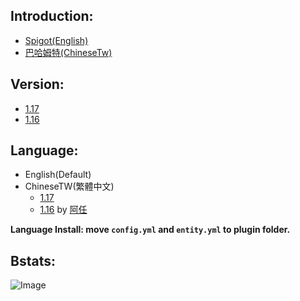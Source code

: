 ## Introduction:
- [Spigot(English)](https://www.spigotmc.org/resources/catchball.94867/)
- [巴哈姆特(ChineseTw)](https://forum.gamer.com.tw/C.php?bsn=18673&snA=192726&tnum=2&subbsn=14)


## Version:
- [1.17](https://www.spigotmc.org/resources/catchball.94867/)
- [1.16](https://github.com/NUTT1101/CatchBall/raw/main/version/CatchBall-1.0.6%20(1.16%20only%20support).jar)


## Language:
- English(Default)
- ChineseTW(繁體中文)
    - [1.17](https://github.com/NUTT1101/CatchBall/raw/main/lang/CatchBall_zh-Tw(1.17).zip)
    - [1.16](https://github.com/NUTT1101/CatchBall/raw/main/lang/CatchBall_zh-Tw(1.16)%20by_%E9%98%BF%E4%BB%BB.zip) by [阿任](https://github.com/haer0248)

**Language Install: move `config.yml` and `entity.yml` to plugin folder.**


## Bstats:
![Image](https://bstats.org/signatures/bukkit/CatchBall.svg)
